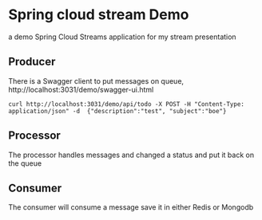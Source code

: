 # Spring cloud stream Demo
a demo Spring Cloud Streams application for my stream presentation


## Producer
There is a Swagger client to put messages on queue, http://localhost:3031/demo/swagger-ui.html
```
curl http://localhost:3031/demo/api/todo -X POST -H "Content-Type: application/json" -d  {"description":"test", "subject":"boe"}
```

## Processor
The processor handles messages and changed a status and put it back on the queue

## Consumer
The consumer will consume a message save it in either Redis or Mongodb


